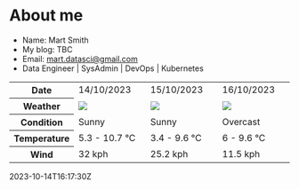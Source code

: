# About me

- Name: Mart Smith
- My blog: TBC
- Email: [mart.datasci@gmail.com](mailto:mart.datasci6@gmail.com)
- Data Engineer | SysAdmin | DevOps | Kubernetes


<table>
    <tr>
        <th>Date</th>
        <td>14/10/2023</td><td>15/10/2023</td><td>16/10/2023</td>
    </tr>
    <tr>
        <th>Weather</th>
        <td><img src="https://cdn.weatherapi.com/weather/64x64/day/113.png"/></td><td><img src="https://cdn.weatherapi.com/weather/64x64/day/113.png"/></td><td><img src="https://cdn.weatherapi.com/weather/64x64/day/122.png"/></td>
    </tr>
    <tr>
        <th>Condition</th>
        <td width="200px">Sunny</td><td width="200px">Sunny</td><td width="200px">Overcast</td>
    </tr>
    <tr>
        <th>Temperature</th>
        <td>5.3 -  10.7 °C</td><td>3.4 -  9.6 °C</td><td>6 -  9.6 °C</td>
    </tr>
    <tr>
        <th>Wind</th>
        <td>32 kph</td><td>25.2 kph</td><td>11.5 kph</td>
    </tr>
</table>


2023-10-14T16:17:30Z

